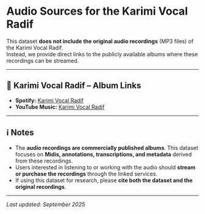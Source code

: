 
# Audio Sources for the Karimi Vocal Radif

This dataset **does not include the original audio recordings** (MP3 files) of the Karimi Vocal Radif.  
Instead, we provide direct links to the publicly available albums where these recordings can be streamed.

---

## 🎵 Karimi Vocal Radif – Album Links

- **Spotify:** [Karimi Vocal Radif](https://open.spotify.com/album/5xDdp5F481zW2IRcjpxOuH) 
- **YouTube Music:** [Karimi Vocal Radif](https://music.youtube.com/search?q=Karimi+Vocal+Radif)

---

## ℹ️ Notes
- The **audio recordings are commercially published albums**. This dataset focuses on **Midis, annotations, transcriptions, and metadata** derived from these recordings.  
- Users interested in listening to or working with the audio should **stream or purchase the recordings** through the linked services.  
- If using this dataset for research, please **cite both the dataset and the original recordings**.

---

_Last updated: September 2025_
